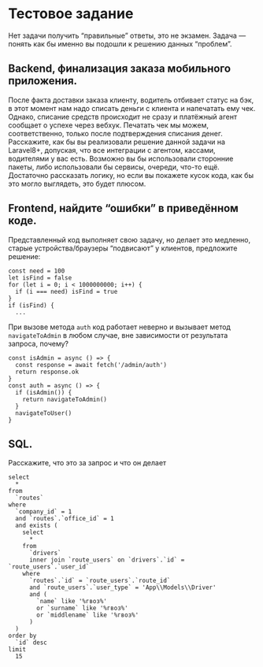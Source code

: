 # Тестовое задание
Нет задачи получить “правильные” ответы, это не экзамен. Задача — понять как бы именно вы подошли к решению данных “проблем”. 


## Backend, финализация заказа мобильного приложения.

После факта доставки заказа клиенту, водитель отбивает статус на бэк, в этот момент нам надо списать деньги с клиента и напечатать ему чек. Однако, списание средств происходит не сразу и платёжный агент сообщает о успехе через вебхук. Печатать чек мы можем, соответственно, только после подтверждения списания денег. 
Расскажите, как бы вы реализовали решение данной задачи на Laravel8+, допуская, что все интеграции с агентом, кассами, водителями у вас есть. Возможно вы бы использовали сторонние пакеты, либо использовали бы сервисы, очереди, что-то ещё. Достаточно рассказать логику, но если вы покажете кусок кода, как бы это могло выглядеть, это будет плюсом. 


## Frontend, найдите “ошибки” в приведённом коде.

Представленный код выполняет свою задачу, но делает это медленно, старые устройства/браузеры “подвисают” у клиентов, предложите решение:


    const need = 100
    let isFind = false
    for (let i = 0; i < 1000000000; i++) {
      if (i === need) isFind = true 
    }
    if (isFind) {
      ...

При вызове метода `auth` код работает неверно и вызывает метод `navigateToAdmin` в любом случае, вне зависимости от результата запроса, почему? 


    const isAdmin = async () => {
      const response = await fetch('/admin/auth')
      return response.ok
    }
    const auth = async () => {
      if (isAdmin()) {
        return navigateToAdmin()
      }
      navigateToUser()
    }


## SQL.

Расскажите, что это за запрос и что он делает


    select
      *
    from
      `routes`
    where
      `company_id` = 1
      and `routes`.`office_id` = 1
      and exists (
        select
          *
        from
          `drivers`
          inner join `route_users` on `drivers`.`id` = `route_users`.`user_id`
        where
          `routes`.`id` = `route_users`.`route_id`
          and `route_users`.`user_type` = 'App\\Models\\Driver'
          and (
            `name` like '%гвоз%'
            or `surname` like '%гвоз%'
            or `middlename` like '%гвоз%'
          )
      )
    order by
      `id` desc
    limit
      15

